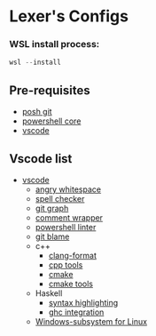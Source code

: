 # Lexer's Configs

### WSL install process:

```ps1
wsl --install
```

## Pre-requisites

* [posh git](https://github.com/dahlbyk/posh-git)
* [powershell core](https://github.com/PowerShell/PowerShell)
* [vscode](#-Vscode-list)

## Vscode list

* [vscode](https://code.visualstudio.com/)
  * [angry whitespace](https://github.com/jannek/tws)
  * [spell checker](https://github.com/streetsidesoftware/vscode-spell-checker)
  * [git graph](https://github.com/mhutchie/vscode-git-graph)
  * [comment wrapper](https://github.com/stkb/Rewrap)
  * [powershell linter](https://github.com/PowerShell/vscode-powershell)
  * [git blame](https://github.com/Sertion/vscode-gitblame)
  * c++
    * [clang-format](https://github.com/xaverh/vscode-clang-format-provider)
    * [cpp tools](https://github.com/Microsoft/vscode-cpptools)
    * [cmake](https://github.com/twxs/vs.language.cmake)
    * [cmake tools](https://github.com/microsoft/vscode-cmake-tools)
  * Haskell
    * [syntax highlighting](https://github.com/JustusAdam/language-haskell)
    * [ghc integration](https://github.com/dramforever/vscode-ghc-simple)
  * [Windows-subsystem for Linux](https://github.com/Microsoft/vscode-remote-release)